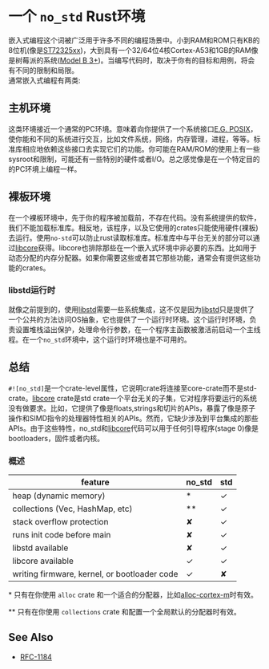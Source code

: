 # 一个 `no_std` Rust环境
嵌入式编程这个词被广泛用于许多不同的编程场景中。小到RAM和ROM只有KB的8位机(像是[ST72325xx](https://www.st.com/resource/en/datasheet/st72325j6.pdf))，大到具有一个32/64位4核Cortex-A53和1GB的RAM像是树莓派的系统([Model B 3+](https://en.wikipedia.org/wiki/Raspberry_Pi#Specifications))。当编写代码时，取决于你有的目标和用例，将会有不同的限制和局限。<br>
通常嵌入式编程有两类:

## 主机环境
这类环境接近一个通常的PC环境。意味着向你提供了一个系统接口[E.G. POSIX](https://en.wikipedia.org/wiki/POSIX)，使你能和不同的系统进行交互，比如文件系统，网络，内存管理，进程，等等。标准库相应地依赖这些接口去实现它们的功能。你可能在RAM/ROM的使用上有一些sysroot和限制，可能还有一些特别的硬件或者I/O。总之感觉像是在一个特定目的的PC环境上编程一样。

## 裸板环境
在一个裸板环境中，先于你的程序被加载前，不存在代码。没有系统提供的软件，我们不能加载标准库。相反地，该程序，以及它使用的crates只能使用硬件(裸板)去运行。使用`no-std`可以防止rust读取标准库。标准库中与平台无关的部分可以通过[libcore](https://doc.rust-lang.org/core/)获得。libcore也排除那些在一个嵌入式环境中非必要的东西。比如用于动态分配的内存分配器。如果你需要这些或者其它那些功能，通常会有提供这些功能的crates。

### libstd运行时
就像之前提到的，使用[libstd](https://doc.rust-lang.org/std/)需要一些系统集成，这不仅是因为[libstd](https://doc.rust-lang.org/std/)只是提供了一个公共的方法访问OS抽象，它也提供了一个运行时环境。这个运行时环境，负责设置堆栈溢出保护，处理命令行参数，在一个程序主函数被激活前启动一个主线程。在一个`no_std`环境中，这个运行时环境也是不可用的。

## 总结
`#![no_std]`是一个crate-level属性，它说明crate将连接至core-crate而不是std-crate。[libcore](https://doc.rust-lang.org/core/) crate是std crate一个平台无关的子集，它对程序将要运行的系统没有做要求。比如，它提供了像是floats,strings和切片的APIs，暴露了像是原子操作和SIMD指令的处理器特性相关的APIs。然而，它缺少涉及到平台集成的那些APIs。由于这些特性，no_std和[libcore](https://doc.rust-lang.org/core/)代码可以用于任何引导程序(stage 0)像是bootloaders，固件或者内核。

### 概述

| feature                                                   | no\_std | std |
|-----------------------------------------------------------|--------|-----|
| heap (dynamic memory)                                     |   *    |  ✓  |
| collections (Vec, HashMap, etc)                           |  **    |  ✓  |
| stack overflow protection                                 |   ✘    |  ✓  |
| runs init code before main                                |   ✘    |  ✓  |
| libstd available                                          |   ✘    |  ✓  |
| libcore available                                         |   ✓    |  ✓  |
| writing firmware, kernel, or bootloader code              |   ✓    |  ✘  |

\* 只有在你使用 `alloc` crate 和一个适合的分配器，比如[alloc-cortex-m]时有效。

\** 只有在你使用 `collections` crate 和配置一个全局默认的分配器时有效。

[alloc-cortex-m]: https://github.com/rust-embedded/alloc-cortex-m

## See Also
* [RFC-1184](https://github.com/rust-lang/rfcs/blob/master/text/1184-stabilize-no_std.md)
